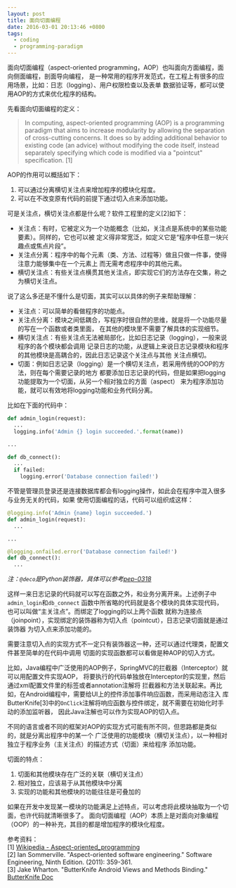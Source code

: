 ```yaml
---
layout: post
title: 面向切面编程
date: 2016-03-01 20:13:46 +0800
tags:
  - coding
  - programming-paradigm
---
```


面向切面编程（aspect-oriented programming，AOP）也叫面向方面编程，面向侧面编程，剖面导向编程，
是一种常用的程序开发范式，在工程上有很多的应用场景，比如：日志（logging）、用户权限检查以及表单
数据验证等，都可以使用AOP的方式来优化程序的结构。

先看面向切面编程的定义：

> In computing, aspect-oriented programming (AOP) is a programming paradigm that
aims to increase modularity by allowing the separation of cross-cutting concerns.
> It does so by adding additional behavior to existing code (an advice) without
modifying the code itself, instead separately specifying which code is modified
via a "pointcut" specification. [1]

AOP的作用可以概括如下：

1. 可以通过分离横切关注点来增加程序的模块化程度。
2. 可以在不改变原有代码的前提下通过切入点来添加功能。

可是关注点，横切关注点都是什么呢？软件工程里的定义[2]如下：

* 关注点：有时，它被定义为一个功能概念（比如，关注点是系统中的某些功能要素）。同样的，它也可以被
定义得非常宽泛，如定义它是“程序中任意一块兴趣点或焦点片段”。
* 关注点分离：程序中的每个元素（类、方法、过程等）做且只做一件事，使得注意力能够集中在一个元素上
而无需考虑程序中的其他元素。
* 横切关注点：有些关注点横贯其他关注点，即实现它们的方法存在交集，称之为横切关注点。

说了这么多还是不懂什么是切面，其实可以以具体的例子来帮助理解：

* 关注点：可以简单的看做程序的功能点。
* 关注点分离：模块之间低耦合，写程序时很自然的思维，就是将一个功能尽量的写在一个函数或者类里面，
在其他的模块里不需要了解具体的实现细节。
* 横切关注点：有些关注点无法被局部化，比如日志记录（logging），一般来说程序的各个模块都会调用
记录日志的功能，从逻辑上来说日志记录模块和程序的其他模块是高耦合的，因此日志记录这个关注点与其他
关注点横切。
* 切面：例如日志记录（logging）是一个横切关注点，若采用传统的OOP的方法，则在每个需要记录的地方
都要添加日志记录的代码，但是如果把logging功能提取为一个切面，从另一个相对独立的方面（aspect）
来为程序添加功能，就可以有效地将logging功能和业务代码分离。

比如在下面的代码中：

```python
def admin_login(request):
  ...
  logging.info('Admin {} login succeeded.'.format(name))

...

def db_connect():
  ...
  if failed:
    logging.error('Database connection failed!')
```

不管是管理员登录还是连接数据库都会有logging操作，如此会在程序中混入很多与业务无关的代码，如果
使用切面编程的话，代码可以组织成这样：

```python
@logging.info('Admin {name} login succeeded.')
def admin_login(request):
  ...

...

@logging.onfailed.error('Database connection failed!')
def db_connect():
  ...
```

*注：`@deco`是Python装饰器，具体可以参考[pep-0318](https://www.python.org/dev/peps/pep-0318/)*

这样一来日志记录的代码就可以写在函数之外，和业务分离开来。上述例子中`admin_login`和`db_connect`
函数中所省略的代码就是各个模块的具体实现代码，也可以叫做“主关注点”。而绑定了logging的以上两个函数
就称为连接点（joinpoint），实现绑定的装饰器称为切入点（pointcut），日志记录切面就是通过装饰器
为切入点来添加功能的。

需要注意切入点的实现方式不一定只有装饰器这一种，还可以通过代理类，配置文件甚至简单的在代码中调用
切面的实现函数都可以看做是种AOP的切入方式。

比如，Java编程中广泛使用的AOP例子，SpringMVC的拦截器（Interceptor）就可以用配置文件实现AOP，
将要执行的代码单独放在Interceptor的实现里，然后通过xml配置文件里的标签或者annotation注解将
拦截器和方法关联起来。再比如，在Android编程中，需要给UI上的控件添加事件响应函数，而采用动态注入
库ButterKnife[3]中的`OnClick`注解将响应函数与控件绑定，就不需要在初始化时手动的添加监听器，
因此Java注解也可以作为实现AOP的切入点。

不同的语言或者不同的框架对AOP的实现方式可能有所不同，但思路都是类似的，就是分离出程序中的某一个
广泛使用的功能模块（横切关注点），以一种相对独立于程序业务（主关注点）的描述方式（切面）来给程序
添加功能。

切面的特点：
1. 切面和其他模块存在广泛的关联（横切关注点）
2. 相对独立，应该易于从其他模块中分离
3. 实现的功能和其他模块的功能往往是可叠加的

如果在开发中发现某一模块的功能满足上述特点，可以考虑将此模块抽取为一个切面，也许代码就清晰很多了。
面向切面编程（AOP）本质上是对面向对象编程（OOP）的一种补充，其目的都是增加程序的模块化程度。

参考资料：  
[1] [Wikipedia - Aspect-oriented_programming](https://en.wikipedia.org/wiki/Aspect-oriented_programming)  
[2] Ian Sommerville. "Aspect-oriented software engineering."
Software Engineering, Ninth Edition. (2011): 359-361.  
[3] Jake Wharton. "ButterKnife Android Views and Methods Binding."
[ButterKnife Doc](http://jakewharton.github.io/butterknife/javadoc/)  
